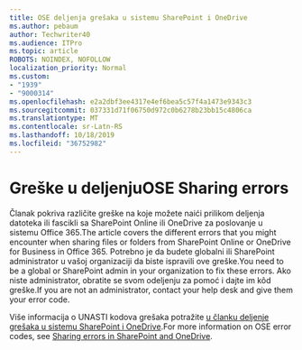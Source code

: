 ```yaml
---
title: OSE deljenja grešaka u sistemu SharePoint i OneDrive
ms.author: pebaum
author: Techwriter40
ms.audience: ITPro
ms.topic: article
ROBOTS: NOINDEX, NOFOLLOW
localization_priority: Normal
ms.custom:
- "1939"
- "9000314"
ms.openlocfilehash: e2a2dbf3ee4317e4ef6bea5c57f4a1473e9343c3
ms.sourcegitcommit: 037331d71f06750d972c0b6278b23bb15c4806ca
ms.translationtype: MT
ms.contentlocale: sr-Latn-RS
ms.lasthandoff: 10/18/2019
ms.locfileid: "36752982"
---
```

# <a name="ose-sharing-errors"></a><span data-ttu-id="bb9db-102">Greške u deljenju</span><span class="sxs-lookup"><span data-stu-id="bb9db-102">OSE Sharing errors</span></span>

<span data-ttu-id="bb9db-103">Članak pokriva različite greške na koje možete naići prilikom deljenja datoteka ili fascikli sa SharePoint Online ili OneDrive za poslovanje u sistemu Office 365.</span><span class="sxs-lookup"><span data-stu-id="bb9db-103">The article covers the different errors that you might encounter when sharing files or folders from SharePoint Online or OneDrive for Business in Office 365.</span></span> <span data-ttu-id="bb9db-104">Potrebno je da budete globalni ili SharePoint administrator u vašoj organizaciji da biste ispravili ove greške.</span><span class="sxs-lookup"><span data-stu-id="bb9db-104">You need to be a global or SharePoint admin in your organization to fix these errors.</span></span> <span data-ttu-id="bb9db-105">Ako niste administrator, obratite se svom odeljenju za pomoć i dajte im kôd greške.</span><span class="sxs-lookup"><span data-stu-id="bb9db-105">If you are not an administrator, contact your help desk and give them your error code.</span></span>

<span data-ttu-id="bb9db-106">Više informacija o UNASTI kodova grešaka potražite [u članku deljenje grešaka u sistemu SharePoint i OneDrive](https://docs.microsoft.com/sharepoint/sharepoint-onedrive-error-message).</span><span class="sxs-lookup"><span data-stu-id="bb9db-106">For more information on OSE error codes, see [Sharing errors in SharePoint and OneDrive](https://docs.microsoft.com/sharepoint/sharepoint-onedrive-error-message).</span></span>
